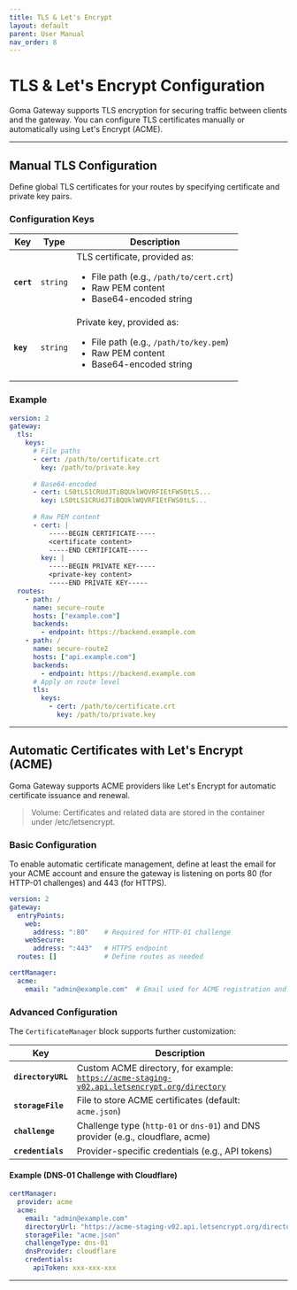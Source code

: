 ```yaml
---
title: TLS & Let's Encrypt
layout: default
parent: User Manual
nav_order: 8
---
```


# TLS & Let's Encrypt Configuration

Goma Gateway supports TLS encryption for securing traffic between clients and the gateway. You can configure TLS certificates manually or automatically using Let's Encrypt (ACME).

---

## **Manual TLS Configuration**
Define global TLS certificates for your routes by specifying certificate and private key pairs.

### **Configuration Keys**

| Key        | Type     | Description                                                                                                                                |
|------------|----------|--------------------------------------------------------------------------------------------------------------------------------------------|
| **`cert`** | `string` | TLS certificate, provided as:<ul><li>File path (e.g., `/path/to/cert.crt`)</li><li>Raw PEM content</li><li>Base64-encoded string</li></ul> |
| **`key`**  | `string` | Private key, provided as:<ul><li>File path (e.g., `/path/to/key.pem`)</li><li>Raw PEM content</li><li>Base64-encoded string</li></ul>      |


### **Example**
```yaml
version: 2
gateway:
  tls:
    keys:
      # File paths
      - cert: /path/to/certificate.crt
        key: /path/to/private.key
      
      # Base64-encoded
      - cert: LS0tLS1CRUdJTiBQUklWQVRFIEtFWS0tLS...
        key: LS0tLS1CRUdJTiBQUklWQVRFIEtFWS0tLS...
      
      # Raw PEM content
      - cert: |
          -----BEGIN CERTIFICATE-----
          <certificate content>
          -----END CERTIFICATE-----
        key: |
          -----BEGIN PRIVATE KEY-----
          <private-key content>
          -----END PRIVATE KEY-----
  routes:
    - path: /
      name: secure-route
      hosts: ["example.com"]
      backends:
        - endpoint: https://backend.example.com   
    - path: /
      name: secure-route2
      hosts: ["api.example.com"]
      backends:
        - endpoint: https://backend.example.com
      # Apply on route level
      tls:
        keys:
          - cert: /path/to/certificate.crt
            key: /path/to/private.key
```

---

## **Automatic Certificates with Let's Encrypt (ACME)**
Goma Gateway supports ACME providers like Let's Encrypt for automatic certificate issuance and renewal.

> Volume: Certificates and related data are stored in the container under /etc/letsencrypt.


### **Basic Configuration**

To enable automatic certificate management, define at least the email for your ACME account and ensure the gateway is listening on ports 80 (for HTTP-01 challenges) and 443 (for HTTPS).

```yaml
version: 2
gateway:
  entryPoints:
    web:
      address: ":80"    # Required for HTTP-01 challenge
    webSecure:
      address: ":443"   # HTTPS endpoint
  routes: []            # Define routes as needed

certManager:
  acme:
    email: "admin@example.com"  # Email used for ACME registration and expiry notices
```
### **Advanced Configuration**

The `CertificateManager` block supports further customization:


| Key                | Description                                                                                                |
|--------------------|------------------------------------------------------------------------------------------------------------|
| **`directoryURL`** | Custom ACME directory, for example:<br><code>https://acme-staging-v02.api.letsencrypt.org/directory</code> |
| **`storageFile`**  | File to store ACME certificates (default: <code>acme.json</code>)                                          |
| **`challenge`**    | Challenge type (<code>http-01</code> or <code>dns-01</code>) and DNS provider (e.g., cloudflare, acme)     |
| **`credentials`**  | Provider-specific credentials (e.g., API tokens)                                                           |


#### **Example (DNS-01 Challenge with Cloudflare)**
```yaml
certManager:
  provider: acme
  acme:
    email: "admin@example.com"
    directoryUrl: "https://acme-staging-v02.api.letsencrypt.org/directory"
    storageFile: "acme.json"
    challengeType: dns-01
    dnsProvider: cloudflare
    credentials:
      apiToken: xxx-xxx-xxx
```

---